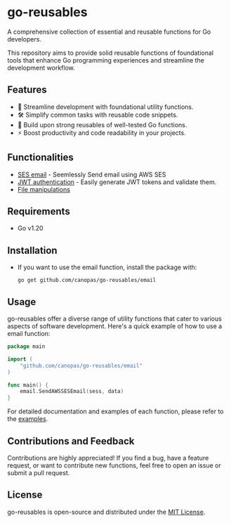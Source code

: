 # go-reusables

A comprehensive collection of essential and reusable functions for Go developers.

This repository aims to provide solid reusable functions of foundational tools that enhance Go programming experiences and streamline the development workflow.

## Features

- 🚀 Streamline development with foundational utility functions.
- 🛠 Simplify common tasks with reusable code snippets.
- 🧰 Build upon strong reusables of well-tested Go functions.
- ⚡ Boost productivity and code readability in your projects.

## Functionalities

- [SES email](https://github.com/canopas/go-reusables/tree/main/email) - Seemlessly Send email using AWS SES
- [JWT authentication](https://github.com/canopas/go-reusables/tree/main/jwtAuth) - Easily generate JWT tokens and validate them.
- [File manipulations](https://github.com/canopas/go-reusables/tree/main/file)

## Requirements

- Go v1.20

## Installation

- If you want to use the email function, install the package with: 
    ```
    go get github.com/canopas/go-reusables/email
    ```

## Usage

go-reusables offer a diverse range of utility functions that cater to various aspects of software development. Here's a quick example of how to use a email function:

```go
package main

import (
	"github.com/canopas/go-reusables/email"
)

func main() {
	email.SendAWSSESEmail(sess, data)
}
```

For detailed documentation and examples of each function, please refer to the [examples](https://github.com/canopas/go-reusables/tree/main/examples).


## Contributions and Feedback

Contributions are highly appreciated! If you find a bug, have a feature request, or want to contribute new functions, feel free to open an issue or submit a pull request.

## License

go-reusables is open-source and distributed under the [MIT License](https://github.com/canopas/go-reusables/blob/main/LICENSE).
